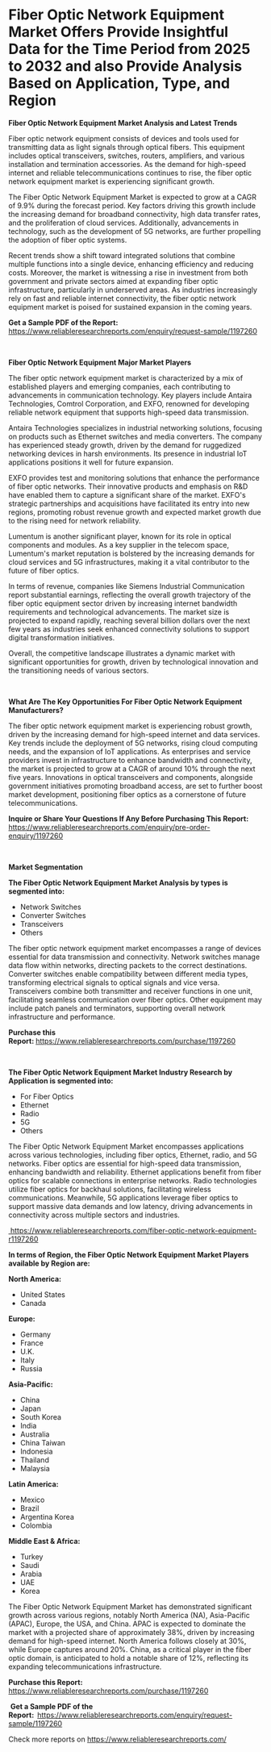 <p><h1>Fiber Optic Network Equipment Market Offers Provide Insightful Data for the Time Period from 2025 to 2032 and also Provide Analysis Based on Application, Type, and Region</h1></p><p><strong>Fiber Optic Network Equipment Market Analysis and Latest Trends</strong></p>
<p><p>Fiber optic network equipment consists of devices and tools used for transmitting data as light signals through optical fibers. This equipment includes optical transceivers, switches, routers, amplifiers, and various installation and termination accessories. As the demand for high-speed internet and reliable telecommunications continues to rise, the fiber optic network equipment market is experiencing significant growth.</p><p>The Fiber Optic Network Equipment Market is expected to grow at a CAGR of 9.9% during the forecast period. Key factors driving this growth include the increasing demand for broadband connectivity, high data transfer rates, and the proliferation of cloud services. Additionally, advancements in technology, such as the development of 5G networks, are further propelling the adoption of fiber optic systems.</p><p>Recent trends show a shift toward integrated solutions that combine multiple functions into a single device, enhancing efficiency and reducing costs. Moreover, the market is witnessing a rise in investment from both government and private sectors aimed at expanding fiber optic infrastructure, particularly in underserved areas. As industries increasingly rely on fast and reliable internet connectivity, the fiber optic network equipment market is poised for sustained expansion in the coming years.</p></p>
<p><strong>Get a Sample PDF of the Report:&nbsp;</strong> <a href="https://www.reliableresearchreports.com/enquiry/request-sample/1197260?utm_campaign=2657&utm_medium=2&utm_source=Github&utm_content=ia&utm_term=05032025&utm_id=fiber-optic-network-equipment">https://www.reliableresearchreports.com/enquiry/request-sample/1197260</a></p>
<p>&nbsp;</p>
<p><strong>Fiber Optic Network Equipment Major Market Players</strong></p>
<p><p>The fiber optic network equipment market is characterized by a mix of established players and emerging companies, each contributing to advancements in communication technology. Key players include Antaira Technologies, Comtrol Corporation, and EXFO, renowned for developing reliable network equipment that supports high-speed data transmission. </p><p>Antaira Technologies specializes in industrial networking solutions, focusing on products such as Ethernet switches and media converters. The company has experienced steady growth, driven by the demand for ruggedized networking devices in harsh environments. Its presence in industrial IoT applications positions it well for future expansion.</p><p>EXFO provides test and monitoring solutions that enhance the performance of fiber optic networks. Their innovative products and emphasis on R&D have enabled them to capture a significant share of the market. EXFO's strategic partnerships and acquisitions have facilitated its entry into new regions, promoting robust revenue growth and expected market growth due to the rising need for network reliability.</p><p>Lumentum is another significant player, known for its role in optical components and modules. As a key supplier in the telecom space, Lumentum's market reputation is bolstered by the increasing demands for cloud services and 5G infrastructures, making it a vital contributor to the future of fiber optics.</p><p>In terms of revenue, companies like Siemens Industrial Communication report substantial earnings, reflecting the overall growth trajectory of the fiber optic equipment sector driven by increasing internet bandwidth requirements and technological advancements. The market size is projected to expand rapidly, reaching several billion dollars over the next few years as industries seek enhanced connectivity solutions to support digital transformation initiatives.</p><p>Overall, the competitive landscape illustrates a dynamic market with significant opportunities for growth, driven by technological innovation and the transitioning needs of various sectors.</p></p>
<p>&nbsp;</p>
<p><strong>What Are The Key Opportunities For Fiber Optic Network Equipment Manufacturers?</strong></p>
<p><p>The fiber optic network equipment market is experiencing robust growth, driven by the increasing demand for high-speed internet and data services. Key trends include the deployment of 5G networks, rising cloud computing needs, and the expansion of IoT applications. As enterprises and service providers invest in infrastructure to enhance bandwidth and connectivity, the market is projected to grow at a CAGR of around 10% through the next five years. Innovations in optical transceivers and components, alongside government initiatives promoting broadband access, are set to further boost market development, positioning fiber optics as a cornerstone of future telecommunications.</p></p>
<p><strong>Inquire or Share Your Questions If Any Before Purchasing This Report:</strong> <a href="https://www.reliableresearchreports.com/enquiry/pre-order-enquiry/1197260?utm_campaign=2657&utm_medium=2&utm_source=Github&utm_content=ia&utm_term=05032025&utm_id=fiber-optic-network-equipment">https://www.reliableresearchreports.com/enquiry/pre-order-enquiry/1197260</a></p>
<p>&nbsp;</p>
<p><strong>Market Segmentation</strong></p>
<p><strong>The Fiber Optic Network Equipment Market Analysis by types is segmented into:</strong></p>
<p><ul><li>Network Switches</li><li>Converter Switches</li><li>Transceivers</li><li>Others</li></ul></p>
<p><p>The fiber optic network equipment market encompasses a range of devices essential for data transmission and connectivity. Network switches manage data flow within networks, directing packets to the correct destinations. Converter switches enable compatibility between different media types, transforming electrical signals to optical signals and vice versa. Transceivers combine both transmitter and receiver functions in one unit, facilitating seamless communication over fiber optics. Other equipment may include patch panels and terminators, supporting overall network infrastructure and performance.</p></p>
<p><strong>Purchase this Report:&nbsp;</strong><a href="https://www.reliableresearchreports.com/purchase/1197260?utm_campaign=2657&utm_medium=2&utm_source=Github&utm_content=ia&utm_term=05032025&utm_id=fiber-optic-network-equipment">https://www.reliableresearchreports.com/purchase/1197260</a></p>
<p>&nbsp;</p>
<p><strong>The Fiber Optic Network Equipment Market Industry Research by Application is segmented into:</strong></p>
<p><ul><li>For Fiber Optics</li><li>Ethernet</li><li>Radio</li><li>5G</li><li>Others</li></ul></p>
<p><p>The Fiber Optic Network Equipment Market encompasses applications across various technologies, including fiber optics, Ethernet, radio, and 5G networks. Fiber optics are essential for high-speed data transmission, enhancing bandwidth and reliability. Ethernet applications benefit from fiber optics for scalable connections in enterprise networks. Radio technologies utilize fiber optics for backhaul solutions, facilitating wireless communications. Meanwhile, 5G applications leverage fiber optics to support massive data demands and low latency, driving advancements in connectivity across multiple sectors and industries.</p></p>
<p><a href="https://www.reliableresearchreports.com/fiber-optic-network-equipment-r1197260?utm_campaign=2657&utm_medium=2&utm_source=Github&utm_content=ia&utm_term=05032025&utm_id=fiber-optic-network-equipment">&nbsp;https://www.reliableresearchreports.com/fiber-optic-network-equipment-r1197260</a></p>
<p><strong>In terms of Region, the Fiber Optic Network Equipment Market Players available by Region are:</strong></p>
<p>
    <p> <strong> North America: </strong>
        <ul>
            <li>United States</li>
            <li>Canada</li>
        </ul>
        </p> 
    <p> <strong> Europe: </strong>
        <ul>
            <li>Germany</li>
            <li>France</li>
            <li>U.K.</li>
            <li>Italy</li>
            <li>Russia</li>
        </ul>
        </p> 
    <p> <strong> Asia-Pacific: </strong>
        <ul>
            <li>China</li>
            <li>Japan</li>
            <li>South Korea</li>
            <li>India</li>
            <li>Australia</li>
            <li>China Taiwan</li>
            <li>Indonesia</li>
            <li>Thailand</li>
            <li>Malaysia</li>
        </ul>
        </p> 
    <p> <strong> Latin America: </strong>
        <ul>
            <li>Mexico</li>
            <li>Brazil</li>
            <li>Argentina Korea</li>
            <li>Colombia</li>
        </ul>
        </p> 
    <p> <strong> Middle East & Africa: </strong>
        <ul>
            <li>Turkey</li>
            <li>Saudi</li>
            <li>Arabia</li>
            <li>UAE</li>
            <li>Korea</li>
        </ul>
    </p>
    </p>
<p><p>The Fiber Optic Network Equipment Market has demonstrated significant growth across various regions, notably North America (NA), Asia-Pacific (APAC), Europe, the USA, and China. APAC is expected to dominate the market with a projected share of approximately 38%, driven by increasing demand for high-speed internet. North America follows closely at 30%, while Europe captures around 20%. China, as a critical player in the fiber optic domain, is anticipated to hold a notable share of 12%, reflecting its expanding telecommunications infrastructure.</p></p>
<p><strong>Purchase this Report: </strong><a href="https://www.reliableresearchreports.com/purchase/1197260?utm_campaign=2657&utm_medium=2&utm_source=Github&utm_content=ia&utm_term=05032025&utm_id=fiber-optic-network-equipment">https://www.reliableresearchreports.com/purchase/1197260</a></p>
<p>&nbsp;<strong>Get a Sample PDF of the Report:&nbsp;&nbsp;</strong><a href="https://www.reliableresearchreports.com/enquiry/request-sample/1197260?utm_campaign=2657&utm_medium=2&utm_source=Github&utm_content=ia&utm_term=05032025&utm_id=fiber-optic-network-equipment">https://www.reliableresearchreports.com/enquiry/request-sample/1197260</a></p>
<p><strong></strong></p>
<p>Check more reports on <a href="https://www.reliableresearchreports.com/?utm_campaign=2657&utm_medium=2&utm_source=Github&utm_content=ia&utm_term=05032025&utm_id=fiber-optic-network-equipment">https://www.reliableresearchreports.com/</a></p>